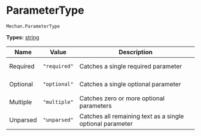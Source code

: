 # ParameterType

```
Mechan.ParameterType
```

**Types:** [string](https://developer.mozilla.org/en-US/docs/Web/JavaScript/Reference/Global_Objects/String)

|Name          |Value                             |Description                                              |
|--------------|----------------------------------|---------------------------------------------------------|
|Required      |<pre><code>"required"</code></pre>|Catches a single required parameter                      |
|Optional      |<pre><code>"optional"</code></pre>|Catches a single optional parameter                      |
|Multiple      |<pre><code>"multiple"</code></pre>|Catches zero or more optional parameters                 |
|Unparsed      |<pre><code>"unparsed"</code></pre>|Catches all remaining text as a single optional parameter|